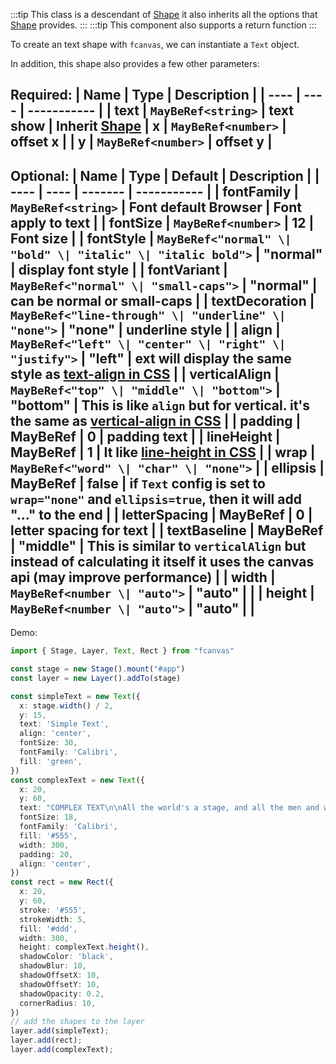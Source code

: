:::tip
This class is a descendant of [Shape](/shape) it also inherits all the options that [Shape](/shape) provides.
:::
:::tip
This component also supports a return function
:::

To create an text shape with `fcanvas`, we can instantiate a `Text` object.


In addition, this shape also provides a few other parameters:

Required:
| Name | Type | Description |
| ---- | ---- | ----------- |
| text | `MayBeRef<string>` | text show |
**Inherit [Shape](/shape)**
| x | `MayBeRef<number>` | offset x |
| y | `MayBeRef<number>` | offset y |
---------------------------------------------------------------

Optional:
| Name | Type | Default | Description |
| ---- | ---- | ------- | ----------- |
| fontFamily | `MayBeRef<string>` | Font default Browser | Font apply to text |
| fontSize | `MayBeRef<number>` | 12 | Font size |
| fontStyle | `MayBeRef<"normal" \| "bold" \| "italic" \| "italic bold">` | "normal" | display font style |
| fontVariant | `MayBeRef<"normal" \| "small-caps">` | "normal" | can be normal or small-caps |
| textDecoration | `MayBeRef<"line-through" \| "underline" \| "none">` | "none" | underline style |
| align | `MayBeRef<"left" \| "center" \| "right" \| "justify">` | "left" | ext will display the same style as [text-align in CSS](https://developer.mozilla.org/en-US/docs/Web/CSS/text-align) |
| verticalAlign |  `MayBeRef<"top" \| "middle" \| "bottom">` | "bottom" | This is like `align` but for vertical. it's the same as [vertical-align in CSS](https://developer.mozilla.org/en-US/docs/Web/CSS/vertical-align) |
| padding | MayBeRef<number> | 0 | padding text |
| lineHeight | MayBeRef<number> | 1 | It like [line-height in CSS](https://developer.mozilla.org/en-US/docs/Web/CSS/line-height) |
| wrap | `MayBeRef<"word" \| "char" \| "none">` |
| ellipsis | MayBeRef<boolean> | false | if `Text` config is set to `wrap="none"` and `ellipsis=true`, then it will add "..." to the end |
| letterSpacing | MayBeRef<number> | 0 | letter spacing for text |
| textBaseline | MayBeRef<CanvasTextBaseline> | "middle" | This is similar to `verticalAlign` but instead of calculating it itself it uses the canvas api (may improve performance) |
| width | `MayBeRef<number \| "auto">` | "auto" | |
| height | `MayBeRef<number \| "auto">` | "auto" | |
------

Demo:
```ts
import { Stage, Layer, Text, Rect } from "fcanvas"

const stage = new Stage().mount("#app")
const layer = new Layer().addTo(stage)

const simpleText = new Text({
  x: stage.width() / 2,
  y: 15,
  text: 'Simple Text',
  align: 'center',
  fontSize: 30,
  fontFamily: 'Calibri',
  fill: 'green',
})
const complexText = new Text({
  x: 20,
  y: 60,
  text: "COMPLEX TEXT\n\nAll the world's a stage, and all the men and women merely players. They have their exits and their entrances.",
  fontSize: 18,
  fontFamily: 'Calibri',
  fill: '#555',
  width: 300,
  padding: 20,
  align: 'center',
})
const rect = new Rect({
  x: 20,
  y: 60,
  stroke: '#555',
  strokeWidth: 5,
  fill: '#ddd',
  width: 300,
  height: complexText.height(),
  shadowColor: 'black',
  shadowBlur: 10,
  shadowOffsetX: 10,
  shadowOffsetY: 10,
  shadowOpacity: 0.2,
  cornerRadius: 10,
})
// add the shapes to the layer
layer.add(simpleText);
layer.add(rect);
layer.add(complexText);
```
<Preview />